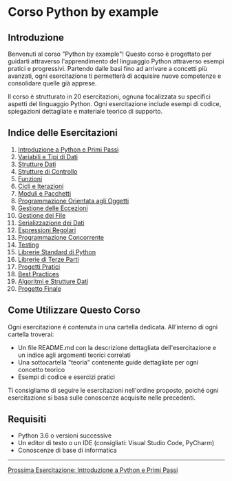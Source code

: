 # Corso Python by example

## Introduzione
Benvenuti al corso "Python by example"! Questo corso è progettato per guidarti attraverso l'apprendimento del linguaggio Python attraverso esempi pratici e progressivi. Partendo dalle basi fino ad arrivare a concetti più avanzati, ogni esercitazione ti permetterà di acquisire nuove competenze e consolidare quelle già apprese.

Il corso è strutturato in 20 esercitazioni, ognuna focalizzata su specifici aspetti del linguaggio Python. Ogni esercitazione include esempi di codice, spiegazioni dettagliate e materiale teorico di supporto.

## Indice delle Esercitazioni

1. [Introduzione a Python e Primi Passi](./01-Introduzione_Primi_Passi/README.md)
2. [Variabili e Tipi di Dati](./02-Variabili_Tipi_Dati/README.md)
3. [Strutture Dati](./03-Strutture_Dati/README.md)
4. [Strutture di Controllo](./04-Strutture_Controllo/README.md)
5. [Funzioni](./05-Funzioni/README.md)
6. [Cicli e Iterazioni](./06-Cicli_Iterazioni/README.md)
7. [Moduli e Pacchetti](./07-Moduli_Pacchetti/README.md)
8. [Programmazione Orientata agli Oggetti](./08-Programmazione_Orientata_Oggetti/README.md)
9. [Gestione delle Eccezioni](./09-Gestione_Eccezioni/README.md)
10. [Gestione dei File](./10-Gestione_File/README.md)
11. [Serializzazione dei Dati](./11-Serializzazione_Dati/README.md)
12. [Espressioni Regolari](./12-Espressioni_Regolari/README.md)
13. [Programmazione Concorrente](./13-Programmazione_Concorrente/README.md)
14. [Testing](./14-Testing/README.md)
15. [Librerie Standard di Python](./15-Librerie_Standard/README.md)
16. [Librerie di Terze Parti](./16-Librerie_Terze_Parti/README.md)
17. [Progetti Pratici](./17-Progetti_Pratici/README.md)
18. [Best Practices](./18-Best_Practices/README.md)
19. [Algoritmi e Strutture Dati](./19-Algoritmi_Strutture_Dati/README.md)
20. [Progetto Finale](./20-Progetto_Finale/README.md)

## Come Utilizzare Questo Corso
Ogni esercitazione è contenuta in una cartella dedicata. All'interno di ogni cartella troverai:
- Un file README.md con la descrizione dettagliata dell'esercitazione e un indice agli argomenti teorici correlati
- Una sottocartella "teoria" contenente guide dettagliate per ogni concetto teorico
- Esempi di codice e esercizi pratici

Ti consigliamo di seguire le esercitazioni nell'ordine proposto, poiché ogni esercitazione si basa sulle conoscenze acquisite nelle precedenti.

## Requisiti
- Python 3.6 o versioni successive
- Un editor di testo o un IDE (consigliati: Visual Studio Code, PyCharm)
- Conoscenze di base di informatica

---

[Prossima Esercitazione: Introduzione a Python e Primi Passi](./01-Introduzione_Primi_Passi/README.md)
